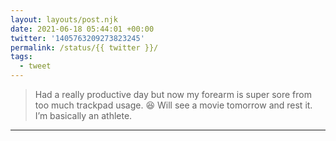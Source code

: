 ```yaml
---
layout: layouts/post.njk
date: 2021-06-18 05:44:01 +00:00
twitter: '1405763209273823245'
permalink: /status/{{ twitter }}/
tags: 
  - tweet
---
```


> Had a really productive day but now my forearm is super sore from too much trackpad usage. 😆 Will see a movie tomorrow and rest it. I’m basically an athlete.

---
